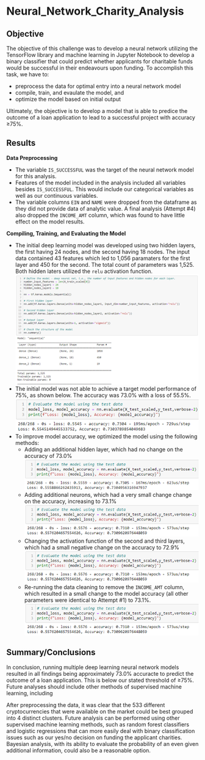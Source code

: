 # Neural_Network_Charity_Analysis
## Objective
The objective of this challenge was to develop a neural network utilizing the TensorFlow library and machine learning in Jupyter Notebook to develop a binary classifier that could predict whether applicants for charitable funds would be successful in their endeavours upon funding. To accomplish this task, we have to:
- preprocess the data for optimal entry into a neural network model
- compile, train, and evaulate the model, and
- optimize the model based on initial output

Ultimately, the objective is to develop a model that is able to predice the outcome of a loan application to lead to a successful project with accuracy ≥75%.
 
## Results
**Data Preprocessing**
- The variable ```IS_SUCCESSFUL``` was the target of the neural network model for this analysis.
- Features of the model included in the analysis included all variables besides ```IS_SUCCESSFUL```. This would include our categorical variables as well as our continuous variables.
- The variable columns ```EIN``` and ```NAME``` were dropped from the dataframe as they did not provide data of analytic value. A final analysis (Attempt #4) also dropped the ```INCOME_AMT``` column, which was found to have little effect on the model results.

**Compiling, Training, and Evaluating the Model**
- The initial deep learning model was developed using two hidden layers, the first having 24 nodes, and the second having 18 nodes. The input data contained 43 features which led to 1,056 paramaters for the first layer and 450 for the second. The total count of parameters was 1,525. Both hidden laters utilized the ```relu``` activation function.<br>![Initial Parameters](Resources/initial_attempt_parameters.png)
- The initial model was not able to achieve a target model performance of 75%, as shown below. The accuracy was 73.0% with a loss of 55.5%.<br>![Initial Results](Resources/initial_attempt_results.png)
- To improve model accuracy, we optimized the model using the following methods:
  - Adding an additional hidden layer, which had no change on the accuracy of 73.0%<br>![Attempt #1 Results](Resources/attempt1_results.png)
  - Adding additional neurons, which had a very small change change on the accuracy, increasing to 73.1%<br>![Attempt #2 Results](Resources/attempt2_results.png)
  - Changing the activation function of the second and third layers, which had a small negative change on the accuracy to 72.9%<br>![Attempt #3 Results](Resources/attempt3_results.png)
  - Re-running the data cleaning to remove the ```INCOME_AMT``` column, which resulted in a small change to the model accuracy (all other parameters were identical to Attempt #1) to 73.1%.<br>![Attempt #4 Results](Resources/attempt4_results.png)

## Summary/Conclusions
In conclusion, running multiple deep learning neural network models resulted in all findings being approximately 73.0% accuracte to predict the outcome of a loan application. This is below our stated threshold of ≥75%. Future analyses should include other methods of supervised machine learning, including 

After preprocessing the data, it was clear that the 533 different cryptocurrencies that were available on the market could be best grouped into 4 distinct clusters. Future analysis can be performed using other supervised machine learning methods, such as random forest classifiers and logistic regressions that can more easily deal with binary classification issues such as our yes/no decision on funding the applicant charities. Bayesian analysis, with its ability to evaluate the probability of an even given additional information, could also be a reasonable option.

